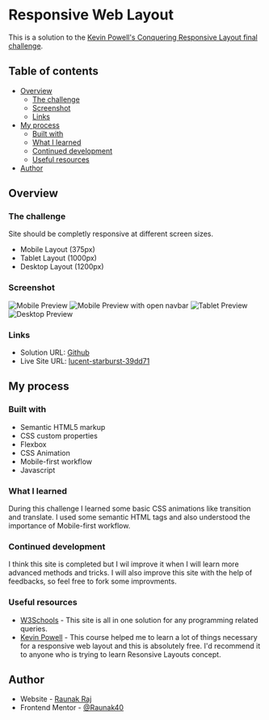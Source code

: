 # Responsive Web Layout

This is a solution to the [Kevin Powell's Conquering Responsive Layout final challenge](https://courses.kevinpowell.co/view/courses/conquering-responsive-layouts).  

## Table of contents

- [Overview](#overview)
  - [The challenge](#the-challenge)
  - [Screenshot](#screenshot)
  - [Links](#links)
- [My process](#my-process)
  - [Built with](#built-with)
  - [What I learned](#what-i-learned)
  - [Continued development](#continued-development)
  - [Useful resources](#useful-resources)
- [Author](#author)

## Overview

### The challenge

Site should be completly responsive at different screen sizes.
- Mobile Layout (375px)
- Tablet Layout (1000px)
- Desktop Layout (1200px)

### Screenshot

![Mobile Preview](images/Mobile-Preview.png)
![Mobile Preview with open navbar](images/Mobile-Preview-nav.png)
![Tablet Preview](images/Tablet-Preview.png)
![Desktop Preview](images/Desktop-Preview.png)

### Links

- Solution URL: [Github](https://github.com/Raunak40/Responsive_Web_Layout)
- Live Site URL: [lucent-starburst-39dd71](https://lucent-starburst-39dd71.netlify.app)

## My process

### Built with

- Semantic HTML5 markup
- CSS custom properties
- Flexbox
- CSS Animation
- Mobile-first workflow
- Javascript

### What I learned

During this challenge I learned some basic CSS animations like transition and translate. I used some semantic HTML tags and also understood the importance of Mobile-first workflow.

### Continued development

I think this site is completed but I wil improve it when I will learn more advanced methods and tricks. I will also improve this site with the help of feedbacks, so feel free to fork some improvments.

### Useful resources

- [W3Schools](https://www.w3schools.com) - This site is all in one solution for any programming related queries.
- [Kevin Powell](https://courses.kevinpowell.co/view/courses/conquering-responsive-layouts) - This course helped me to learn a lot of things necessary for a responsive web layout and this is absolutely free. I'd recommend it to anyone who is trying to learn Resonsive Layouts concept.

## Author

- Website - [Raunak Raj](https://lucent-starburst-39dd71.netlify.app)
- Frontend Mentor - [@Raunak40](https://www.frontendmentor.io/profile/Raunak40)